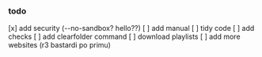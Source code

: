 ### todo
[x] add security (--no-sandbox? hello??)
[ ] add manual
[ ] tidy code
[ ] add checks
[ ] add clearfolder command
[ ] download playlists
[ ] add more websites (r3 bastardi po primu)